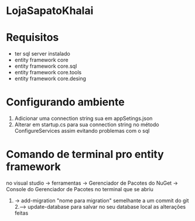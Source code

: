 # LojaSapatoKhalai
 
 # Requisitos 
* ter sql server instalado
* entity framework core
* entity framework core.sql
* entity framework core.tools
* entity framework core.desing

# Configurando ambiente
1. Adicionar uma connection string sua em appSetings.json
2. Alterar em startup.cs para sua connection string no método ConfigureServices assim evitando problemas com o sql
 
# Comando de terminal pro entity framework
no visual studio -> ferramentas -> Gerenciador de Pacotes do NuGet -> Console do Gerenciador de Pacotes
no terminal que se abriu

1. -> add-migration "nome para migration"
semelhante a um commit do git
2.--> update-database
para salvar no seu database local as alterações feitas
